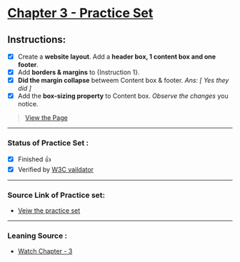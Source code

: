 # [Chapter 3 - Practice Set](https://iamwatchdogs.github.io/Front-end/HTML_CSS/Practice/CSS%20Practice%20Set/Chapter%203/)

## Instructions:

- [x] Create a **website layout**. Add a **header box, 1 content box and one footer**.
- [x] Add **borders & margins** to {Instruction 1}.
- [x] **Did the margin collapse** betweem Content box & footer. *Ans: [ Yes they did ]*
- [x] Add the **box-sizing property** to Content box. *Observe the changes* you notice.
  
> [View the Page](https://iamwatchdogs.github.io/Front-end/HTML_CSS/Practice/CSS%20Practice%20Set/Chapter%203/)

---

### Status of Practice Set :

- [x] Finished :+1:
- [x] Verified by [W3C vaildator ](https://validator.w3.org/#validate_by_upload "Goto W3c vaildator")

---

### Source Link of Practice set:

- [Veiw the practice set](https://drive.google.com/file/d/1ixsoDb8mCuIZWCHQyOb7jc735BDDsiHe/view "Goto Practice Set")

---
### Leaning Source :

- [Watch Chapter - 3](https://youtu.be/Edsxf_NBFrw?t=7239 "Goto CSS tutorial by CodeWithHarry")